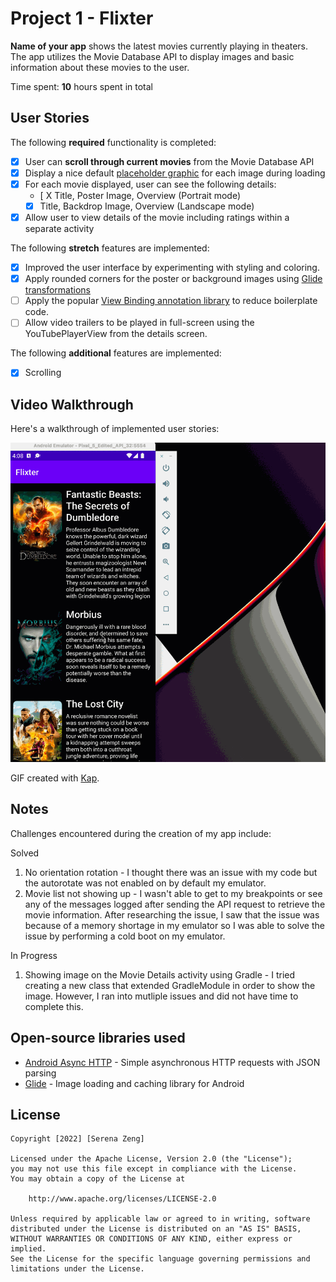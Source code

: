 # Project 1 - Flixter

**Name of your app** shows the latest movies currently playing in theaters. The app utilizes the Movie Database API to display images and basic information about these movies to the user.

Time spent: **10** hours spent in total

## User Stories

The following **required** functionality is completed:

* [X] User can **scroll through current movies** from the Movie Database API
* [X] Display a nice default [placeholder graphic](https://guides.codepath.org/android/Displaying-Images-with-the-Glide-Library#advanced-usage) for each image during loading
* [X] For each movie displayed, user can see the following details:
  * [ X Title, Poster Image, Overview (Portrait mode)
  * [X] Title, Backdrop Image, Overview (Landscape mode)
* [X] Allow user to view details of the movie including ratings within a separate activity

The following **stretch** features are implemented:

* [X] Improved the user interface by experimenting with styling and coloring.
* [X] Apply rounded corners for the poster or background images using [Glide transformations](https://guides.codepath.org/android/Displaying-Images-with-the-Glide-Library#transformations)
* [ ] Apply the popular [View Binding annotation library](http://guides.codepath.org/android/Reducing-View-Boilerplate-with-ViewBinding) to reduce boilerplate code.
* [ ] Allow video trailers to be played in full-screen using the YouTubePlayerView from the details screen.

The following **additional** features are implemented:

* [X] Scrolling

## Video Walkthrough

Here's a walkthrough of implemented user stories:

<img src="./licecap.gif" title='Video Walkthrough' width='' alt='Video Walkthrough' />

GIF created with [Kap](https://getkap.co/).

## Notes
Challenges encountered during the creation of my app include:

Solved
1. No orientation rotation - I thought there was an issue with my code but the autorotate was not enabled on by default my emulator.
2. Movie list not showing up - I wasn't able to get to my breakpoints or see any of the messages logged after sending the API request to retrieve the movie information. After researching the issue, I saw that the issue was because of a memory shortage in my emulator so I was able to solve the issue by performing a cold boot on my emulator.

In Progress
1. Showing image on the Movie Details activity using Gradle - I tried creating a new class that extended GradleModule in order to show the image. However, I ran into mutliple issues and did not have time to complete this.

## Open-source libraries used

- [Android Async HTTP](https://github.com/loopj/android-async-http) - Simple asynchronous HTTP requests with JSON parsing
- [Glide](https://github.com/bumptech/glide) - Image loading and caching library for Android

## License

    Copyright [2022] [Serena Zeng]

    Licensed under the Apache License, Version 2.0 (the "License");
    you may not use this file except in compliance with the License.
    You may obtain a copy of the License at

        http://www.apache.org/licenses/LICENSE-2.0

    Unless required by applicable law or agreed to in writing, software
    distributed under the License is distributed on an "AS IS" BASIS,
    WITHOUT WARRANTIES OR CONDITIONS OF ANY KIND, either express or implied.
    See the License for the specific language governing permissions and
    limitations under the License.
